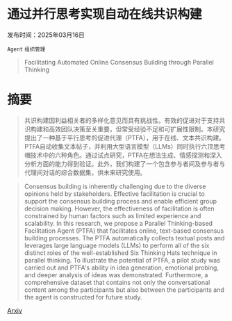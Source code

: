 # 通过并行思考实现自动在线共识构建

发布时间：2025年03月16日

`Agent` `组织管理`

> Facilitating Automated Online Consensus Building through Parallel Thinking

# 摘要

> 共识构建因利益相关者的多样化意见而具有挑战性。有效的促进对于支持共识构建和高效团队决策至关重要，但常受经验不足和可扩展性限制。本研究提出了一种基于平行思考的促进代理（PTFA），用于在线、文本共识构建。PTFA自动收集文本帖子，并利用大型语言模型（LLMs）同时执行六顶思考帽技术中的六种角色。通过试点研究，PTFA在想法生成、情感探测和深入分析方面的能力得到验证。此外，我们构建了一个包含参与者间及参与者与代理间对话的综合数据集，供未来研究使用。

> Consensus building is inherently challenging due to the diverse opinions held by stakeholders. Effective facilitation is crucial to support the consensus building process and enable efficient group decision making. However, the effectiveness of facilitation is often constrained by human factors such as limited experience and scalability. In this research, we propose a Parallel Thinking-based Facilitation Agent (PTFA) that facilitates online, text-based consensus building processes. The PTFA automatically collects textual posts and leverages large language models (LLMs) to perform all of the six distinct roles of the well-established Six Thinking Hats technique in parallel thinking. To illustrate the potential of PTFA, a pilot study was carried out and PTFA's ability in idea generation, emotional probing, and deeper analysis of ideas was demonstrated. Furthermore, a comprehensive dataset that contains not only the conversational content among the participants but also between the participants and the agent is constructed for future study.

[Arxiv](https://arxiv.org/abs/2503.12499)